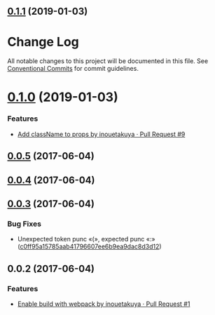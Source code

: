 ## [0.1.1](https://github.com/inouetakuya/vue-nl2br/compare/v0.1.0...v0.1.1) (2019-01-03)



# Change Log

All notable changes to this project will be documented in this file.
See [Conventional Commits](https://conventionalcommits.org) for commit guidelines.

# [0.1.0](https://github.com/inouetakuya/vue-nl2br/compare/v0.0.5...v0.1.0) (2019-01-03)

### Features

- [Add className to props by inouetakuya · Pull Request #9](https://github.com/inouetakuya/vue-nl2br/pull/9)

## [0.0.5](https://github.com/inouetakuya/vue-nl2br/compare/v0.0.4...v0.0.5) (2017-06-04)



## [0.0.4](https://github.com/inouetakuya/vue-nl2br/compare/v0.0.3...v0.0.4) (2017-06-04)



## [0.0.3](https://github.com/inouetakuya/vue-nl2br/compare/v0.0.2...v0.0.3) (2017-06-04)

### Bug Fixes

- Unexpected token punc «(», expected punc «:» ([c0ff95a15785aab41796607ee6b9ea9dac8d3d12](https://github.com/inouetakuya/vue-nl2br/commit/c0ff95a15785aab41796607ee6b9ea9dac8d3d12))

## 0.0.2 (2017-06-04)

### Features

- [Enable build with webpack by inouetakuya · Pull Request #1](https://github.com/inouetakuya/vue-nl2br/pull/1)
